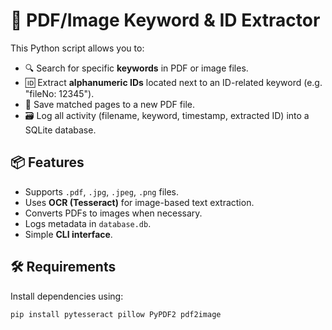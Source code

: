# 📄 PDF/Image Keyword & ID Extractor

This Python script allows you to:

- 🔍 Search for specific **keywords** in PDF or image files.
- 🆔 Extract **alphanumeric IDs** located next to an ID-related keyword (e.g. "fileNo: 12345").
- 📁 Save matched pages to a new PDF file.
- 🗃️ Log all activity (filename, keyword, timestamp, extracted ID) into a SQLite database.

## 📦 Features

- Supports `.pdf`, `.jpg`, `.jpeg`, `.png` files.
- Uses **OCR (Tesseract)** for image-based text extraction.
- Converts PDFs to images when necessary.
- Logs metadata in `database.db`.
- Simple **CLI interface**.

## 🛠️ Requirements

Install dependencies using:

```bash
pip install pytesseract pillow PyPDF2 pdf2image
```
